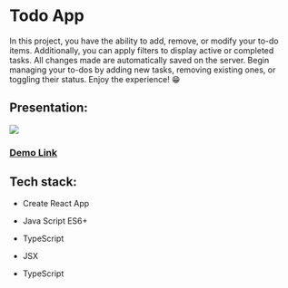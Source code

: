 <h1>Todo App</h1>

In this project, you have the ability to add, remove, or modify your to-do items. Additionally, you can apply filters to display active or completed tasks. All changes made are automatically saved on the server. Begin managing your to-dos by adding new tasks, removing existing ones, or toggling their status. Enjoy the experience! 😁

<h2>Presentation:</h2>

![](https://github.com/Sancz0pansa/todo-app-project/blob/main/src/todoGif.gif)




<h3><a href="https://sancz0pansa.github.io/todo-app-project/#/" target=”_blank”>Demo Link</a></h3>

<h2>Tech stack:</h2>

- Create React App

- Java Script ES6+

- TypeScript

- JSX

- TypeScript

